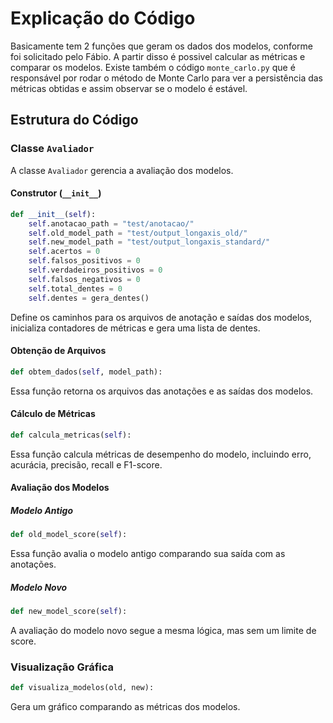 # Explicação do Código
Basicamente tem 2 funções que geram os dados dos modelos, conforme foi solicitado pelo Fábio. A partir disso é possivel calcular as métricas e comparar os modelos.
Existe também o código `monte_carlo.py` que é responsável por rodar o método de Monte Carlo para ver a persistência das métricas obtidas e assim observar se o modelo é estável.
## Estrutura do Código
### Classe `Avaliador`

A classe `Avaliador` gerencia a avaliação dos modelos.

#### Construtor (`__init__`)
```python
def __init__(self):
    self.anotacao_path = "test/anotacao/"
    self.old_model_path = "test/output_longaxis_old/"
    self.new_model_path = "test/output_longaxis_standard/"
    self.acertos = 0
    self.falsos_positivos = 0
    self.verdadeiros_positivos = 0
    self.falsos_negativos = 0
    self.total_dentes = 0
    self.dentes = gera_dentes()
```
Define os caminhos para os arquivos de anotação e saídas dos modelos, inicializa contadores de métricas e gera uma lista de dentes.

#### Obtenção de Arquivos
```python
def obtem_dados(self, model_path):
```
Essa função retorna os arquivos das anotações e as saídas dos modelos.

#### Cálculo de Métricas
```python
def calcula_metricas(self):
```
Essa função calcula métricas de desempenho do modelo, incluindo erro, acurácia, precisão, recall e F1-score.

#### Avaliação dos Modelos
##### Modelo Antigo
```python
def old_model_score(self):
```
Essa função avalia o modelo antigo comparando sua saída com as anotações.

##### Modelo Novo
```python
def new_model_score(self):
```
A avaliação do modelo novo segue a mesma lógica, mas sem um limite de score.

### Visualização Gráfica
```python
def visualiza_modelos(old, new):
```
Gera um gráfico comparando as métricas dos modelos.

